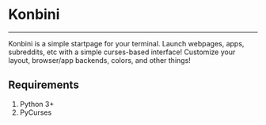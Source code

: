 # Konbini
---
Konbini is a simple startpage for your terminal. Launch webpages, apps,
subreddits, etc with a simple curses-based interface! Customize your layout,
browser/app backends, colors, and other things!

## Requirements

1. Python 3+
2. PyCurses  
